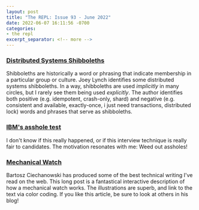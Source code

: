```yaml
---
layout: post
title: "The REPL: Issue 93 - June 2022"
date: 2022-06-07 16:11:56 -0700
categories:
- the repl
excerpt_separator: <!-- more -->
---
```


### [Distributed Systems Shibboleths][1]

Shibboleths are historically a word or phrasing that indicate membership in a particular group or culture. Joey Lynch identifies some distributed systems shibboleths. In a way, shibboleths are used *implicitly* in many circles, but I rarely see them being used *explicitly*. The author identifies both positive (e.g. idempotent, crash-only, shard) and negative (e.g. consistent and available, exactly-once, i just need transactions, distributed lock) words and phrases that serve as shibboleths.

### [IBM's asshole test][2]

I don't know if this really happened, or if this interview technique is really fair to candidates. The motivation resonates with me: Weed out assholes!

### [Mechanical Watch][3]

Bartosz Ciechanowski has produced some of the best technical writing I've read on the web. This long post is a fantastical interactive description of how a mechanical watch works. The illustrations are superb, and link to the text via color coding. If you like this article, be sure to look at others in his blog!

[1]: https://jolynch.github.io/posts/distsys_shibboleths/
[2]: https://johnpublic.mataroa.blog/blog/the-asshole-test/
[3]: https://ciechanow.ski/mechanical-watch/
